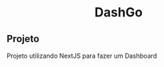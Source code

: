 <h1 align="center">DashGo</h1>
<h2>Projeto</h2>
<p>Projeto utilizando NextJS para fazer um Dashboard</p>
